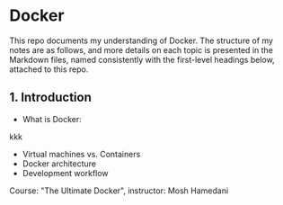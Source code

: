 # Docker

This repo documents my understanding of Docker. The structure of my notes are as follows, and more details on each topic is presented in the Markdown files, named consistently with the first-level headings below, attached to this repo.

## 1. Introduction

+ What is Docker:

kkk 
+ Virtual machines vs. Containers
+ Docker architecture
+ Development workflow


Course: "The Ultimate Docker", instructor: Mosh Hamedani

